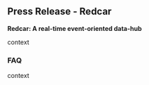 
## Press Release - Redcar

**Redcar: A real-time event-oriented data-hub**

context

### FAQ

context

